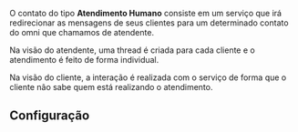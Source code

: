 O contato do tipo **Atendimento Humano** consiste em um serviço que irá redirecionar as mensagens de seus clientes para um determinado contato do omni que chamamos de atendente.

Na visão do atendente, uma thread é criada para cada cliente e o atendimento é feito de forma individual.

Na visão do cliente, a interação é realizada com o serviço de forma que o cliente não sabe quem está realizando o atendimento.

## Configuração



